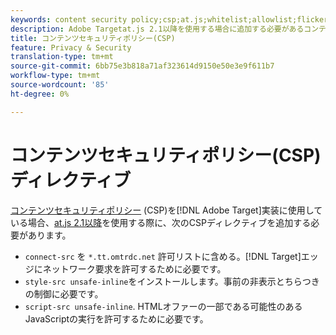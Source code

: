 ```yaml
---
keywords: content security policy;csp;at.js;whitelist;allowlist;flicker;pre-hide;pre-hiding;prehiding
description: Adobe Targetat.js 2.1以降を使用する場合に追加する必要があるコンテンツセキュリティポリシー(CSP)ディレクティブに関する情報です。
title: コンテンツセキュリティポリシー(CSP)
feature: Privacy & Security
translation-type: tm+mt
source-git-commit: 6bb75e3b818a71af323614d9150e50e3e9f611b7
workflow-type: tm+mt
source-wordcount: '85'
ht-degree: 0%

---
```



# コンテンツセキュリティポリシー(CSP)ディレクティブ

[コンテンツセキュリティポリシー](https://en.wikipedia.org/wiki/Content_Security_Policy) (CSP)を[!DNL Adobe Target]実装に使用している場合、[at.js 2.1以降](/help/c-implementing-target/c-implementing-target-for-client-side-web/target-atjs-versions.md)を使用する際に、次のCSPディレクティブを追加する必要があります。

* `connect-src` を `*.tt.omtrdc.net` 許可リストに含める。[!DNL Target]エッジにネットワーク要求を許可するために必要です。
* `style-src unsafe-inline`をインストールします。事前の非表示とちらつきの制御に必要です。
* `script-src unsafe-inline`.  HTMLオファーの一部である可能性のあるJavaScriptの実行を許可するために必要です。
